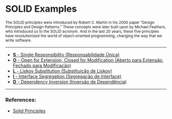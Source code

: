 # SOLID Examples
<small>The SOLID principles were introduced by Robert C. Martin in his 2000 paper “Design Principles and Design Patterns.” These concepts were later built upon by Michael Feathers, who introduced us to the SOLID acronym. And in the last 20 years, these five principles have revolutionized the world of object-oriented programming, changing the way that we write software.</small>

<hr/>

- <a href="./src/main/java/br/com/araujo/solid/s"><b>S</b> - Single Responsibility (Responsabilidade Única)</a>
- <a href="./src/main/java/br/com/araujo/solid/o"><b>O</b> - Open for Extension, Closed for Modification (Aberto para Extensão, Fechado para Modificação)</a>
- <a href="./src/main/java/br/com/araujo/solid/l"><b>L</b> - Liskov Substitution (Substituição de Liskov)</a>
- <a href="./src/main/java/br/com/araujo/solid/i"><b>I</b> - Interface Segregation (Segregação de Interface)</a>
- <a href="./src/main/java/br/com/araujo/solid/d"><b>D</b> - Dependency Inversion (Inversão de Dependência)</a>

<hr />

### References:
- <a target="_blank" href="https://www.baeldung.com/solid-principles">Solid Principles</a>